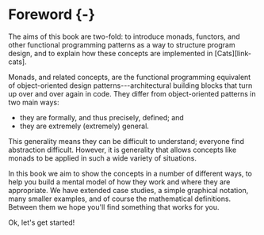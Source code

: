 # Foreword {-}

The aims of this book are two-fold:
to introduce monads, functors, and other functional programming patterns
as a way to structure program design,
and to explain how these concepts are implemented in [Cats][link-cats].

Monads, and related concepts, are the functional programming equivalent
of object-oriented design patterns---architectural building blocks
that turn up over and over again in code.
They differ from object-oriented patterns in two main ways:

- they are formally, and thus precisely, defined; and
- they are extremely (extremely) general.

This generality means they can be difficult to understand;
everyone find abstraction difficult.
However, it is generality that allows concepts like monads
to be applied in such a wide variety of situations.

In this book we aim to show the concepts in a number of different ways,
to help you build a mental model
of how they work and where they are appropriate.
We have extended case studies, a simple graphical notation,
many smaller examples, and of course the mathematical definitions.
Between them we hope you'll find something that works for you.

Ok, let's get started!
